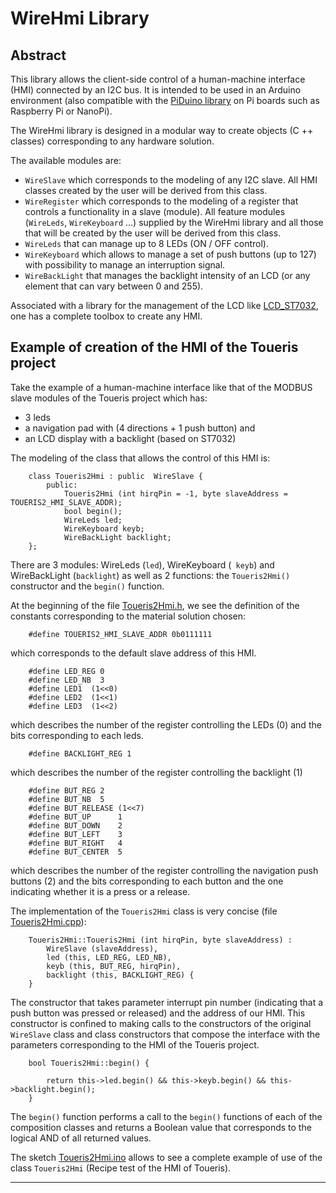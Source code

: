 # WireHmi Library

## Abstract

This library allows the client-side control of a human-machine interface (HMI) connected by an I2C bus. It is intended to be used in an Arduino environment (also compatible with the [PiDuino library](https://github.com/epsilonrt/piduino) on Pi boards such as Raspberry Pi or NanoPi).

The WireHmi library is designed in a modular way to create objects (C ++ classes) corresponding to any hardware solution.

The available modules are:

* `WireSlave` which corresponds to the modeling of any I2C slave. All HMI classes created by the user will be derived from this class.  
* `WireRegister` which corresponds to the modeling of a register that controls a functionality in a slave (module). All feature modules (`WireLeds`, `WireKeyboard` ...) supplied by the WireHmi library and all those that will be created by the user will be derived from this class.  
* `WireLeds` that can manage up to 8 LEDs (ON / OFF control).  
* `WireKeyboard` which allows to manage a set of push buttons (up to 127) with possibility to manage an interruption signal.  
* `WireBackLight` that manages the backlight intensity of an LCD (or any element that can vary between 0 and 255).

Associated with a library for the management of the LCD like [LCD_ST7032](https://github.com/epsilonrt/LCD_ST7032), one has a complete toolbox to create any HMI.

## Example of creation of the HMI of the **Toueris** project

Take the example of a human-machine interface like that of the MODBUS slave modules of the Toueris project which has:

* 3 leds  
* a navigation pad with (4 directions + 1 push button) and  
* an LCD display with a backlight (based on ST7032)  

The modeling of the class that allows the control of this HMI is:

		class Toueris2Hmi : public  WireSlave {
			public:
				Toueris2Hmi (int hirqPin = -1, byte slaveAddress = TOUERIS2_HMI_SLAVE_ADDR);
				bool begin();
				WireLeds led;
				WireKeyboard keyb;
				WireBackLight backlight;
		};

There are 3 modules: WireLeds (`led`), WireKeyboard (` keyb`) and WireBackLight (`backlight`) as well as 2 functions: the `Toueris2Hmi()` constructor and the `begin()` function.

At the beginning of the file [Toueris2Hmi.h](https://github.com/epsilonrt/WireHmi/blob/master/src/Toueris2Hmi.h), we see the definition of the constants corresponding to the material solution chosen:

		#define TOUERIS2_HMI_SLAVE_ADDR 0b0111111

which corresponds to the default slave address of this HMI.

		#define LED_REG 0
		#define LED_NB  3
		#define LED1  (1<<0)
		#define LED2  (1<<1)
		#define LED3  (1<<2)

which describes the number of the register controlling the LEDs (0) and the bits corresponding to each leds.

		#define BACKLIGHT_REG 1

which describes the number of the register controlling the backlight (1)

		#define BUT_REG 2
		#define BUT_NB  5
		#define BUT_RELEASE (1<<7)
		#define BUT_UP      1
		#define BUT_DOWN    2
		#define BUT_LEFT    3
		#define BUT_RIGHT   4
		#define BUT_CENTER  5

which describes the number of the register controlling the navigation push buttons (2) and the bits corresponding to each button and the one indicating whether it is a press or a release.

The implementation of the `Toueris2Hmi` class is very concise (file [Toueris2Hmi.cpp](https://github.com/epsilonrt/WireHmi/blob/master/src/Toueris2Hmi.cpp)):

		Toueris2Hmi::Toueris2Hmi (int hirqPin, byte slaveAddress) :
			WireSlave (slaveAddress),
			led (this, LED_REG, LED_NB),
			keyb (this, BUT_REG, hirqPin),
			backlight (this, BACKLIGHT_REG) {
		}

The constructor that takes parameter interrupt pin number (indicating that a push button was pressed or released) and the address of our HMI. This constructor is confined to making calls to the constructors of the original `WireSlave` class and class constructors that compose the interface with the parameters corresponding to the HMI of the Toueris project.

		bool Toueris2Hmi::begin() {
			
			return this->led.begin() && this->keyb.begin() && this->backlight.begin();
		}

The `begin()` function performs a call to the `begin()` functions of each of the composition classes and returns a Boolean value that corresponds to the logical AND of all returned values.

The sketch [Toueris2Hmi.ino](https://github.com/epsilonrt/WireHmi/blob/master/examples/Toueris2Hmi/Toueris2Hmi.ino) allows to see a complete example of use of the class `Toueris2Hmi` (Recipe test of the HMI of Toueris).

-------
